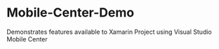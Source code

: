 # Mobile-Center-Demo
Demonstrates features available to Xamarin Project using Visual Studio Mobile Center
